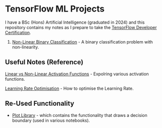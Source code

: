 # TensorFlow ML Projects

I have a BSc (Hons) Artificial Intelligence (graduated in 2024) and this repository contains my notes as I prepare to take the [TensorFlow Developer Certification](https://www.tensorflow.org/certificate).

1. [Non-Linear Binary Classification](https://github.com/VilPeas/TensorFlow/blob/main/NonLinearBinaryClassification.ipynb) - A binary classification problem with non-linearity.

## Useful Notes (Reference)

[Linear vs Non-Linear Activation Functions](https://github.com/VilPeas/TensorFlow/blob/main/Reference/LinearVsNonLinearActivations.ipynb) - Expolring various activation functions.

[Learning Rate Optimisation](https://github.com/VilPeas/TensorFlow/blob/main/Reference/LearningRateOptimisation.ipynb) - How to optimise the Learning Rate.

## Re-Used Functionality

- [Plot Library](https://github.com/VilPeas/TensorFlow/blob/main/PlotLibrary.py) - which contains the functionality that draws a decision boundary (used in various notebooks).
